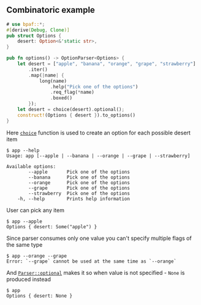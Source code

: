 ## Combinatoric example

````rust
# use bpaf::*;
#[derive(Debug, Clone)]
pub struct Options {
    desert: Option<&'static str>,
}

pub fn options() -> OptionParser<Options> {
    let desert = ["apple", "banana", "orange", "grape", "strawberry"]
        .iter()
        .map(|name| {
            long(name)
                .help("Pick one of the options")
                .req_flag(*name)
                .boxed()
        });
    let desert = choice(desert).optional();
    construct!(Options { desert }).to_options()
}
````

Here [`choice`](choice) function is used to create an option for each possible desert item



```text
$ app --help
Usage: app [--apple | --banana | --orange | --grape | --strawberry]

Available options:
        --apple       Pick one of the options
        --banana      Pick one of the options
        --orange      Pick one of the options
        --grape       Pick one of the options
        --strawberry  Pick one of the options
    -h, --help        Prints help information
```


User can pick any item



```text
$ app --apple
Options { desert: Some("apple") }
```


Since parser consumes only one value you can't specify multiple flags of the same type



```text
$ app --orange --grape
Error: `--grape` cannot be used at the same time as `--orange`
```


And [`Parser::optional`](Parser::optional) makes it so when value is not specified - `None` is produced instead



```text
$ app 
Options { desert: None }
```

